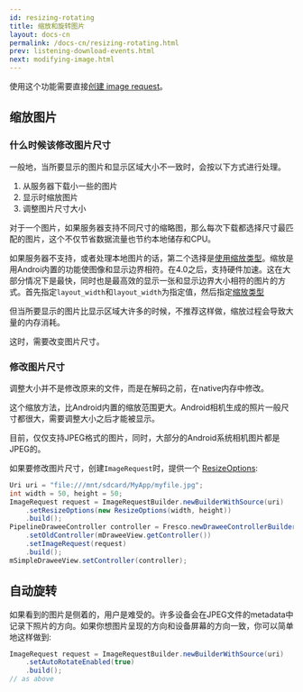 ```yaml
---
id: resizing-rotating
title: 缩放和旋转图片
layout: docs-cn
permalink: /docs-cn/resizing-rotating.html
prev: listening-download-events.html
next: modifying-image.html
---
```


使用这个功能需要直接[创建 image request](using-controllerbuilder.html#ImageRequest)。

## 缩放图片

### 什么时候该修改图片尺寸

一般地，当所要显示的图片和显示区域大小不一致时，会按以下方式进行处理。

1. 从服务器下载小一些的图片
2. 显示时缩放图片
3. 调整图片尺寸大小

对于一个图片，如果服务器支持不同尺寸的缩略图，那么每次下载都选择尺寸最匹配的图片，这个不仅节省数据流量也节约本地储存和CPU。

如果服务器不支持，或者处理本地图片的话，第二个选择是[使用缩放类型](scaling.html)。缩放是用Androi内置的功能使图像和显示边界相符。在4.0之后，支持硬件加速。这在大部分情况下是最快，同时也是最高效的显示一张和显示边界大小相符的图片的方式。首先指定`layout_width`和`layout_width`为指定值，然后指定[缩放类型](scaling.html)

但当所要显示的图片比显示区域大许多的时候，不推荐这样做，缩放过程会导致大量的内存消耗。

这时，需要改变图片尺寸。

### 修改图片尺寸

调整大小并不是修改原来的文件，而是在解码之前，在native内存中修改。

这个缩放方法，比Android内置的缩放范围更大。Android相机生成的照片一般尺寸都很大，需要调整大小之后才能被显示。

目前，仅仅支持JPEG格式的图片，同时，大部分的Android系统相机图片都是JPEG的。

如果要修改图片尺寸，创建`ImageRequest`时，提供一个 [ResizeOptions](../javadoc/reference/com/facebook/imagepipeline/common/ResizeOptions.html):

```java
Uri uri = "file:///mnt/sdcard/MyApp/myfile.jpg";
int width = 50, height = 50;
ImageRequest request = ImageRequestBuilder.newBuilderWithSource(uri)
    .setResizeOptions(new ResizeOptions(width, height))
    .build();
PipelineDraweeController controller = Fresco.newDraweeControllerBuilder()
    .setOldController(mDraweeView.getController())
    .setImageRequest(request)
    .build();
mSimpleDraweeView.setController(controller);
```

## <a name="rotate"></a>自动旋转

如果看到的图片是侧着的，用户是难受的。许多设备会在JPEG文件的metadata中记录下照片的方向。如果你想图片呈现的方向和设备屏幕的方向一致，你可以简单地这样做到:

```java
ImageRequest request = ImageRequestBuilder.newBuilderWithSource(uri)
    .setAutoRotateEnabled(true)
    .build();
// as above
```
